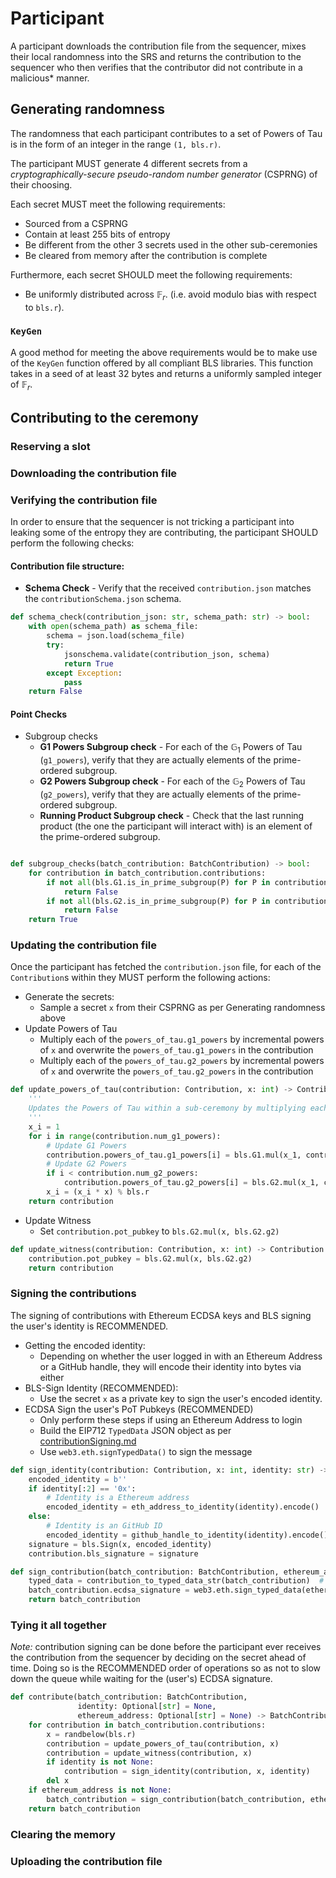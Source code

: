 # Participant

A participant downloads the contribution file from the sequencer, mixes their local randomness into the SRS
and returns the contribution to the sequencer who then verifies that the contributor did not contribute
in a malicious* manner.

## Generating randomness

The randomness that each participant contributes to a set of Powers of Tau is in the form of an integer in the range `(1, bls.r)`.

The participant MUST generate 4 different secrets from a _cryptographically-secure pseudo-random number generator_ (CSPRNG) of their choosing.

Each secret MUST meet the following requirements:
- Sourced from a CSPRNG
- Contain at least 255 bits of entropy
- Be different from the other 3 secrets used in the other sub-ceremonies
- Be cleared from memory after the contribution is complete

Furthermore, each secret SHOULD meet the following requirements:
- Be uniformly distributed across $\mathbb{F}_r$. (i.e. avoid modulo bias with respect to `bls.r`).

### `KeyGen`
A good method for meeting the above requirements would be to make use of the `KeyGen` function offered by all compliant BLS libraries. This function takes in a seed of at least 32 bytes and returns a uniformly sampled integer of $\mathbb{F}_r$.


## Contributing to the ceremony

### Reserving a slot

### Downloading the contribution file

### Verifying the contribution file

In order to ensure that the sequencer is not tricking a participant into leaking some of the entropy they are contributing, the participant SHOULD perform the following checks:


#### Contribution file structure:

- __Schema Check__ - Verify that the received `contribution.json` matches the `contributionSchema.json` schema.
```python
def schema_check(contribution_json: str, schema_path: str) -> bool:
    with open(schema_path) as schema_file:
        schema = json.load(schema_file)
        try:
            jsonschema.validate(contribution_json, schema)
            return True
        except Exception:
            pass
    return False
```

#### Point Checks

- Subgroup checks
    - __G1 Powers Subgroup check__ - For each of the $\mathbb{G}_1$ Powers of Tau (`g1_powers`), verify that they are actually elements of the prime-ordered subgroup.
    - __G2 Powers Subgroup check__ - For each of the $\mathbb{G}_2$ Powers of Tau (`g2_powers`), verify that they are actually elements of the prime-ordered subgroup.
    - __Running Product Subgroup check__ - Check that the last running product (the one the participant will interact with) is an element of the prime-ordered subgroup.

```python

def subgroup_checks(batch_contribution: BatchContribution) -> bool:
    for contribution in batch_contribution.contributions:
        if not all(bls.G1.is_in_prime_subgroup(P) for P in contribution.powers_of_tau.g1_powers):
            return False
        if not all(bls.G2.is_in_prime_subgroup(P) for P in contribution.powers_of_tau.g2_powers):
            return False
    return True
```

### Updating the contribution file

Once the participant has fetched the `contribution.json` file, for each of the `Contribution`s within they MUST perform the following actions:

- Generate the secrets:
    - Sample a secret `x` from their CSPRNG as per Generating randomness above
- Update Powers of Tau
    - Multiply each of the `powers_of_tau.g1_powers` by incremental powers of `x` and overwrite the `powers_of_tau.g1_powers` in the contribution
    - Multiply each of the `powers_of_tau.g2_powers` by incremental powers of `x` and overwrite the `powers_of_tau.g2_powers` in the contribution

```python
def update_powers_of_tau(contribution: Contribution, x: int) -> Contribution:
    '''
    Updates the Powers of Tau within a sub-ceremony by multiplying each with a successive power of the secret x.
    '''
    x_i = 1
    for i in range(contribution.num_g1_powers):
        # Update G1 Powers
        contribution.powers_of_tau.g1_powers[i] = bls.G1.mul(x_1, contribution.powers_of_tau.g1_powers[i])
        # Update G2 Powers
        if i < contribution.num_g2_powers:
            contribution.powers_of_tau.g2_powers[i] = bls.G2.mul(x_1, contribution.powers_of_tau.g2_powers[i])
        x_i = (x_i * x) % bls.r
    return contribution
```

- Update Witness
    - Set `contribution.pot_pubkey` to `bls.G2.mul(x, bls.G2.g2)`

```python
def update_witness(contribution: Contribution, x: int) -> Contribution:
    contribution.pot_pubkey = bls.G2.mul(x, bls.G2.g2)
    return contribution
```

### Signing the contributions

The signing of contributions with Ethereum ECDSA keys and BLS signing the user's identity is RECOMMENDED.

- Getting the encoded identity:
    - Depending on whether the user logged in with an Ethereum Address or a GitHub handle, they will encode their identity into bytes via either 
- BLS-Sign Identity (RECOMMENDED):
    - Use the secret `x` as a private key to sign the user's encoded identity.
- ECDSA Sign the user's PoT Pubkeys (RECOMMENDED)
    - Only perform these steps if using an Ethereum Address to login
    - Build the EIP712 `TypedData` JSON object as per [contributionSigning.md](../cryptography/contributionSigning.md)
    - Use `web3.eth.signTypedData()` to sign the message


```python
def sign_identity(contribution: Contribution, x: int, identity: str) -> Contribution:
    encoded_identity = b''
    if identity[:2] == '0x':
        # Identity is a Ethereum address
        encoded_identity = eth_address_to_identity(identity).encode()
    else:
        # Identity is an GitHub ID
        encoded_identity = github_handle_to_identity(identity).encode()
    signature = bls.Sign(x, encoded_identity)
    contribution.bls_signature = signature
```

```python
def sign_contribution(batch_contribution: BatchContribution, ethereum_address: Optional[str]) -> BatchContribution:
    typed_data = contribution_to_typed_data_str(batch_contribution)  # function defined in contributionSigning.md
    batch_contribution.ecdsa_signature = web3.eth.sign_typed_data(ethereum_address, json.loads(typed_data))
    return batch_contribution
```

### Tying it all together

_Note:_ contribution signing can be done before the participant ever receives the contribution from the sequencer by deciding on the secret ahead of time. Doing so is the RECOMMENDED order of operations so as not to slow down the queue while waiting for the (user's) ECDSA signature.

```python
def contribute(batch_contribution: BatchContribution,
               identity: Optional[str] = None,
               ethereum_address: Optional[str] = None) -> BatchContribution:
    for contribution in batch_contribution.contributions:
        x = randbelow(bls.r)
        contribution = update_powers_of_tau(contribution, x)
        contribution = update_witness(contribution, x)
        if identity is not None:
            contribution = sign_identity(contribution, x, identity)
        del x
    if ethereum_address is not None:
        batch_contribution = sign_contribution(batch_contribution, ethereum_address)
    return batch_contribution
```

### Clearing the memory

### Uploading the contribution file
